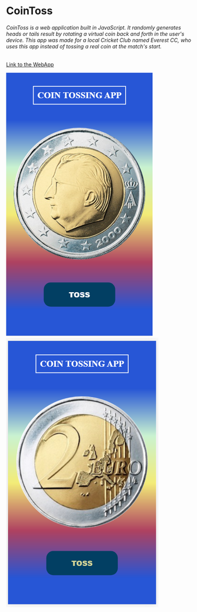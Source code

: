 # **CoinToss**
###### CoinToss is a web application built in JavaScript. It randomly generates heads or tails result by rotating a virtual coin back and forth in the user's device. This app was made for a local Cricket Club named Everest CC, who uses this app instead of tossing a real coin at the match's start. ######


[Link to the WebApp](https://pragatibhandari.github.io/CoinToss/)



![Picture of App UI when the result is heads](\images\headsui.PNG)
![Picture of App UI when the result is tails](.\images\tailsui.PNG)